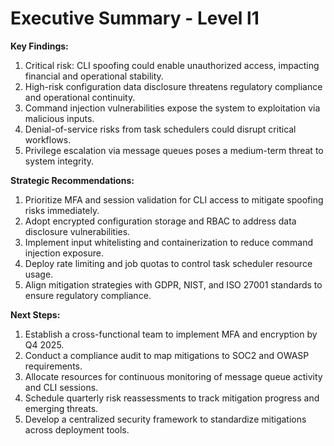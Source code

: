 # Executive Summary - Level l1

**Key Findings:**
1. Critical risk: CLI spoofing could enable unauthorized access, impacting financial and operational stability.
2. High-risk configuration data disclosure threatens regulatory compliance and operational continuity.
3. Command injection vulnerabilities expose the system to exploitation via malicious inputs.
4. Denial-of-service risks from task schedulers could disrupt critical workflows.
5. Privilege escalation via message queues poses a medium-term threat to system integrity.

**Strategic Recommendations:**
1. Prioritize MFA and session validation for CLI access to mitigate spoofing risks immediately.
2. Adopt encrypted configuration storage and RBAC to address data disclosure vulnerabilities.
3. Implement input whitelisting and containerization to reduce command injection exposure.
4. Deploy rate limiting and job quotas to control task scheduler resource usage.
5. Align mitigation strategies with GDPR, NIST, and ISO 27001 standards to ensure regulatory compliance.

**Next Steps:**
1. Establish a cross-functional team to implement MFA and encryption by Q4 2025.
2. Conduct a compliance audit to map mitigations to SOC2 and OWASP requirements.
3. Allocate resources for continuous monitoring of message queue activity and CLI sessions.
4. Schedule quarterly risk reassessments to track mitigation progress and emerging threats.
5. Develop a centralized security framework to standardize mitigations across deployment tools.

